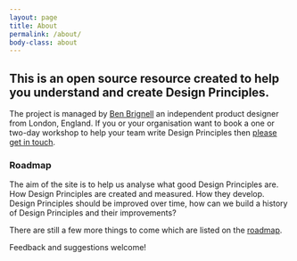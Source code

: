 ```yaml
---
layout: page
title: About
permalink: /about/
body-class: about
---
```

## This is an open source resource created to help you understand and create Design Principles.

The project is managed by [Ben Brignell](https://benbrignell.com) an independent product designer from London, England. If you or your organisation want to book a one or two-day workshop to help your team write Design Principles then [please get in touch](https://brignell.uk).

### Roadmap
The aim of the site is to help us analyse what good Design Principles are. How Design Principles are created and measured. How they develop. Design Principles should be improved over time, how can we build a history of Design Principles and their improvements?

There are still a few more things to come which are listed on the [roadmap](https://github.com/benbrignell/design-principles/issues?q=is%3Aissue+is%3Aopen+label%3Aroadmap).

Feedback and suggestions welcome!
